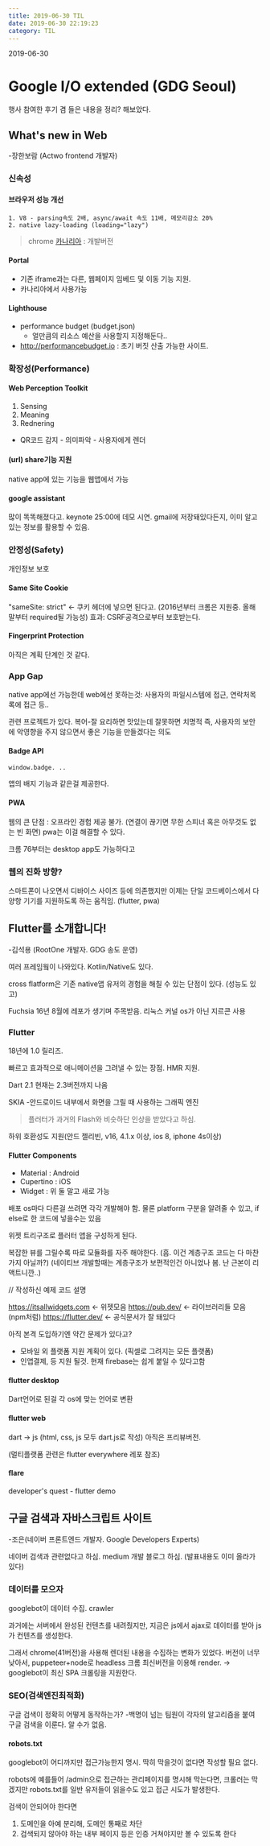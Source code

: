 ```yaml
---
title: 2019-06-30 TIL
date: 2019-06-30 22:19:23
category: TIL
---
```


2019-06-30

# Google I/O extended (GDG Seoul)

행사 참여한 후기 겸 들은 내용을 정리? 해보았다.

## What's new in Web
-장한보람 (Actwo frontend 개발자)


### 신속성
#### 브라우저 성능 개선
    1. V8 - parsing속도 2배, async/await 속도 11배, 메모리감소 20%
    2. native lazy-loading (loading="lazy")

> chrome [카나리아](https://www.google.com/intl/ko/chrome/canary/) : 개발버전

#### Portal
- 기존 iframe과는 다른, 웹페이지 임베드 및 이동 기능 지원.
- 카나리아에서 사용가능

#### Lighthouse
- performance budget (budget.json)
    - 얼만큼의 리소스 예산을 사용할지 지정해둔다..
- http://performancebudget.io : 초기 버짓 산출 가능한 사이트.


### 확장성(Performance)
#### Web Perception Toolkit
1. Sensing
2. Meaning
3. Rednering

- QR코드 감지 - 의미파악 - 사용자에게 렌더


#### (url) share기능 지원
native app에 있는 기능을 웹앱에서 가능

#### google assistant
많이 똑똑해졌다고. keynote 25:00에 데모 시연.
gmail에 저장돼있다든지, 이미 알고있는 정보를 활용할 수 있음.


### 안정성(Safety)
개인정보 보호

#### Same Site Cookie
"sameSite: strict" <- 쿠키 헤더에 넣으면 된다고. (2016년부터 크롬은 지원중. 올해말부터 required될 가능성)
효과: CSRF공격으로부터 보호받는다.

#### Fingerprint Protection
아직은 계획 단계인 것 같다.



### App Gap
native app에선 가능한데 web에선 못하는것:
사용자의 파일시스템에 접근, 연락처목록에 접근 등..

관련 프로젝트가 있다. 복어-잘 요리하면 맛있는데 잘못하면 치명적
즉, 사용자의 보안에 악영향을 주지 않으면서 좋은 기능을 만들겠다는 의도


#### Badge API
```
window.badge. ..
```
앱의 배지 기능과 같은걸 제공한다.


#### PWA
웹의 큰 단점 : 오프라인 경험 제공 불가.
(연결이 끊기면 무한 스피너 혹은 아무것도 없는 빈 화면)
pwa는 이걸 해결할 수 있다.

크롬 76부터는 desktop app도 가능하다고


### 웹의 진화 방향?
스마트폰이 나오면서 디바이스 사이즈 등에 의존했지만
이제는 단일 코드베이스에서 다양항 기기를 지원하도록 하는 움직임. (flutter, pwa)





## Flutter를 소개합니다!
-김석용 (RootOne 개발자. GDG 송도 운영)

여러 프레임웤이 나와있다.
Kotlin/Native도 있다.



cross flatform은 기존 native앱 유저의 경험을 해칠 수 있는 단점이 있다. (성능도 있고)



Fuchsia
16년 8월에 레포가 생기며 주목받음.
리눅스 커널 os가 아닌 지르콘 사용


### Flutter
18년에 1.0 릴리즈.

빠르고 효과적으로 애니메이션을 그려낼 수 있는 장점.
HMR 지원.


Dart 2.1
현재는 2.3버전까지 나옴

SKIA
-안드로이드 내부에서 화면을 그릴 때 사용하는 그래픽 엔진


> 플러터가 과거의 Flash와 비슷하단 인상을 받았다고 하심.

하위 호환성도 지원(안드 젤리빈, v16, 4.1.x 이상, ios 8, iphone 4s이상)

#### Flutter Components
- Material : Android
- Cupertino : iOS
- Widget : 위 둘 말고 새로 가능

배포 os마다 다른걸 쓰려면 각각 개발해야 함.
물론 platform 구분을 알려줄 수 있고, if else로 한 코드에 넣을수는 있음


위젯 트리구조로 플러터 앱을 구성하게 된다.


복잡한 뷰를 그릴수록 따로 모듈화를 자주 해야한다.
(흠. 이건 계층구조 코드는 다 마찬가지 아닐까?)
(네이티브 개발할때는 계층구조가 보편적인건 아니었나 봄. 난 근본이 리액트니깐..)

// 작성하신 예제 코드 설명

https://itsallwidgets.com <- 위젯모음
https://pub.dev/ <- 라이브러리들 모음(npm처럼)
https://flutter.dev/ <- 공식문서가 잘 돼있다


아직 본격 도입하기엔 약간 문제가 있다고?

- 모바일 외 플랫폼 지원 계획이 있다. (픽셀로 그려지는 모든 플랫폼)
- 인앱결제, 등 지원 될것. 현재 firebase는 쉽게 붙일 수 있다고함


#### flutter desktop
Dart언어로 된걸 각 os에 맞는 언어로 변환

#### flutter web
dart -> js
(html, css, js 모두 dart.js로 작성)
아직은 프리뷰버전.

(멀티플랫폼 관련은 flutter everywhere 레포 참조)



#### flare
developer's quest - flutter demo





## 구글 검색과 자바스크립트 사이트
-조은(네이버 프론트엔드 개발자. Google Developers Experts)

네이버 검색과 관련없다고 하심. medium 개발 블로그 하심. (발표내용도 이미 올라가있다)



### 데이터를 모으자
googlebot이 데이터 수집. crawler

과거에는 서버에서 완성된 컨텐츠를 내려줬지만, 지금은 js에서 ajax로 데이터를 받아 js가 컨텐츠를 생성한다.

그래서 chrome(41버전)을 사용해 렌더된 내용을 수집하는 변화가 있었다.
버전이 너무 낮아서, puppeteer+node로 headless 크롬 최신버전을 이용해 render.
-> googlebot이 최신 SPA 크롤링을 지원한다.


### SEO(검색엔진최적화)

구글 검색이 정확히 어떻게 동작하는가?
-백명이 넘는 팀원이 각자의 알고리즘을 붙여 구글 검색을 이룬다. 알 수가 없음.


#### robots.txt
googlebot이 어디까지만 접근가능한지 명시.
딱히 막을것이 없다면 작성할 필요 없다.

robots에 예를들어 /admin으로 접근하는 관리페이지를 명시해 막는다면, 크롤러는 막겠지만 robots.txt를 일반 유저들이 읽을수도 있고 접근 시도가 발생한다.

검색이 안되어야 한다면
1. 도메인을 아예 분리해, 도메인 통째로 차단
2. 검색되지 않아야 하는 내부 페이지 등은 인증 거쳐야지만 볼 수 있도록 한다


#### <title>
각 페이지마다 컨텐츠를 설명하는 내용을 부여해야 한다. + 현재 사이트를 설명하는 동일한 내용도 필요.
타이틀 하나로 퉁치면 안됨.

ex) `치킨 recipe - 조은의 Recipe`, `냉면 recipe - 조은의 Recipe`

SEO를 고려한다면, 서비스명도 너무 길지 않게 하는게 좋다.

너무 긴 title은 구글봇이 알아서 짜름.


description을 선언하지 않는다면, 적당히 긁어온 내용을 검색결과로 노출시킴. (부정확하며 필요없는 데이터 노출 가능성)

opengraph 선언과 content 선언도 같이 잘 해야함. (< .. og:title=.. content=..  ..> 등)


#### 올바른 HTML 사용
태그를 적절히. (시맨틱하게 ?)

- 구글봇은 a태그를 보고 다른 페이지의 컨텐츠를 인식함.
button이나 div로 하면 크롤링하지 않음.

- 제목 역시 h1 태그를 긁어감.
(h1 ~ h6 모두 보고 페이지의 outline을 그린다. 검색 상위노출 가능성 높아진다.)


#### 반응형 웹 디자인
모바일을 지원하는 페이지를 우선 노출시킨다.



#### Structured Data
HTML을 넘어서 이 컨텐츠에 대해 설명하는 요소 및 데이터 . (JSON처럼?)
(HTML만으로는 내부 데이터를 설명하기 부족한것이 당연하다)

schema.org 에 되어있는 것 중 골라 사용하면 좋다.

ex) "만개의 레시피" 사이트가 이걸 지원하고있어서 상위노출되고 적절한 UI가 적용되어 노출된다!!

https://developers.google.com/search/docs/data-types/article


#### lighthouse
웹 페이지를 종합적으로 검사. SEO를 포함.

총 100개가 넘는 항목을 체크해줌.

(PWA 점수는 SEO에 영향 없음


https://web.dev/ 에서 항목들을 알 수 있다



#### 그 외에도
- 속도가 빨라야 한다(amp? 라는 라이브러리에 속도에 대한 기준있다.)
- 모바일 지원
- 기타 등등


"나무위키"가 항상 검색어 최상위에 노출되는것엔 이유가 있다.
거의 best practice임. (description은 선언 안했지만 잘 나오는 사이트이기도 함)
망고플레이트도 좋다고함




질답)
- 모바일을 지원한다 의 기준이 무엇인지?
> puppeteer가 mobile-agent + 모바일 해상도로 사이트에 접근해서 .. 어쩌구. 정확히는 모르신다고.


- url에 포함되는 단어들이 SEO에 영향을 미치는지?
> 한국어로 되어있다면 영향이 있을 수 있고, url에 외계어가 들어가는건 괜찮다(언어 인코딩 관련). url이 명확하면 좀더 위로 올라갈 수 있다.


- 구글 검색에 반영되기까지 걸리는 시간은?
> 알려진 바 없어서 정확히 알 수는 없다. 다만 search console에서 요청하면 좀 줄일 수 있다.





## All you need is Google's AI Tech
-김준성(스캐터랩 머신러닝엔지니어-pingpong ai research team)

18-19년 구글의 AI, 머신러닝 연구 결과를 소개하는 발표.


### BERT (2018)

문장에서 15%내외 단어를 지워서(마스킹) 맞는 내용을 맞추도록 하는 학습방법.
결과는 사람을 이길 정도의 성능.
(대량의 텍스트를 많은 시간을 들여 초기 학습)

깃헙 repo도 있음. google-research/bert


### Evolved Transformer (2019)

기존 방식의 최적화? (대량의 컴퓨팅 파워 필요. 구글.)

### self-supervised traking via video colorization (2018)

유튭 데이터를 레이블링 없이 모션 트래킹?

### Towards End-toEnd Prosody Transfor for Expressive Speech Synthesis with Tacotron

tacaron 2

사람의 감정을 담은 보이스를 생성하는것. (억양 추가)
(특정 인물의 음성 정보 + 다른 인물의 억양 정보를 합성할 수 있다)

### Introducing Translatotron : An  End-to-End Speech-to-Speech Translation Model

기존 방식: 음성 인식 -> 텍스트 -> 번역 -> 음성

이건 voice-to-voice 번역. (+억양. 모바일 사용)


### Streaming End-to-End Speech Recognition for Mobile Devices

프로그램 용량 최적화. 2기가 -> 80메가


> 아.. 머신러닝.. 모든것이 어렵다..

## Flutter와 Dart 2.0
-조환(Hyperconnect)

적은 인력으로 양쪽 플랫폼을 개발 할 목적으로 flutter 사용중.

Dart 언어를 소개하는 시간.

google analytics는 dart로 만들었다고 함.

Dart가 보급률이 안좋아서 구글에서도 다른 언어로 변환 툴같은걸 배포하며 보급률을 신경쓰고 있다고 함.

* dart 2.0부터 타입 추론이 swift, kotlin 수준으로 올라온 것 같다고 함
* UI를 표현하기 편리함 (java보다는. 요즘 다른 언어랑 비슷한 편리함?)

보완, 성장 중인 언어. (유저 피드백 반영해 nullable / non-nullable 지원 예정)


### Dart의 매력
1. 일급 함수 지원
2. Constant canonicalization (상수 정규화/단일화?)
3. Mixin


#### mixin
(smalltalk의 유니크한 기능이었다고)

상속은 상속받은 클래스가 구현하지 않을 부분까지 부모 클래스의 메서드 등을 모두 상속받는것이
경우에 따라 문제가 될 수 있다. (엄청 복잡한 코드를 인수인계 받지않고 유지보수 해야 하는 경우 등)

믹스인은 이런 문제를 해결해준다.

interface는 상태를 표현할 수 없다고. (걷는다 는 가능한데 걸을 때 몇미터 움직이는지는 못한다고 한다)

(mixin이 뭔지 자체는 잘 설명 안해주셔서 아쉽..)


### 왜 Flutter는 Dart를 선택했나?
(공식문서에 길고 길게 적혀있다고 함. 관련 질문을 많이 받아서..)

1. JIT/AOT 모두 지원
    1. JIT - Hot (stateful) reload (JIT는 프로그램 실행 중에 점점 빨라진다)
    2. AOT - Production 최적화 (바이너리 빌드시)
2. UI 표현에 최적화된 문법 (swiftUI의 문법이 비슷하다고)
3. 기타 등등


### 맺으며
dart 2.x 가 되며 좋아지고 있다. 1.0은 구렸다.







